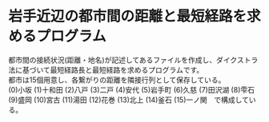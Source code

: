 # 岩手近辺の都市間の距離と最短経路を求めるプログラム <br>
都市間の接続状況(距離・地名)が記述してあるファイルを作成し、ダイクストラ法に基づいて最短経路長と最短経路を求めるプログラムです。<br>
都市は15個用意し、各繋がりの距離を隣接行列として保存している。<br>
(0)小坂 (1)十和田 (2)八戸 (3)二戸 (4)安代 (5)岩手町 (6)久慈 (7)田沢湖 (8)雫石 (9)盛岡 (10)宮古 (11)湯田 (12)花巻 (13)北上 (14)釜石 (15)一ノ関　で構成している。<br>
